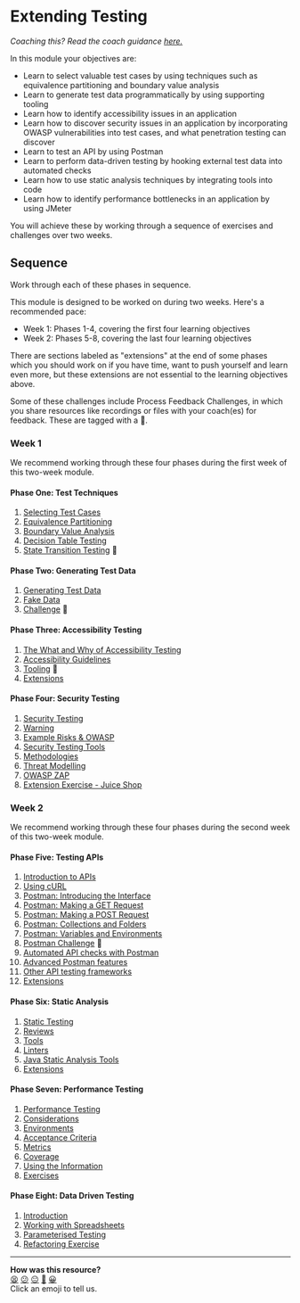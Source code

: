 # Extending Testing

_Coaching this? Read the coach guidance
[here.](https://github.com/makersacademy/slug/blob/main/materials/universe/quality_engineering/extending_testing/HOW_TO_COACH.x.md)_

In this module your objectives are:

* Learn to select valuable test cases by using techniques such as equivalence
  partitioning and boundary value analysis
* Learn to generate test data programmatically by using supporting tooling
* Learn how to identify accessibility issues in an application
* Learn how to discover security issues in an application by incorporating OWASP
  vulnerabilities into test cases, and what penetration testing can discover
* Learn to test an API by using Postman
* Learn to perform data-driven testing by hooking external test data into
  automated checks
* Learn how to use static analysis techniques by integrating tools into code
* Learn how to identify performance bottlenecks in an application by using
  JMeter

<!-- OMITTED -->

You will achieve these by working through a sequence of exercises and challenges
over two weeks.

## Sequence

<!-- OMITTED -->

Work through each of these phases in sequence.

This module is designed to be worked on during two weeks. Here's a recommended
pace:

* Week 1: Phases 1-4, covering the first four learning objectives
* Week 2: Phases 5-8, covering the last four learning objectives

There are sections labeled as "extensions" at the end of some phases which you
should work on if you have time, want to push yourself and learn even more, but
these extensions are not essential to the learning objectives above.

Some of these challenges include Process Feedback Challenges, in which you share
resources like recordings or files with your coach(es) for feedback. These are
tagged with a :satellite:.

### Week 1

We recommend working through these four phases during the first week of this
two-week module.

#### Phase One: Test Techniques

1. [Selecting Test Cases](./phase1/01_selecting_tests.md)
2. [Equivalence Partitioning](./phase1/02_equivalence_partitioning.md)
3. [Boundary Value Analysis](./phase1/03_boundary_values.md)
4. [Decision Table Testing](./phase1/04_decision_tables.md)
5. [State Transition Testing](./phase1/05_state_transitions.md) :satellite:

#### Phase Two: Generating Test Data

1. [Generating Test Data](./phase2/01_generating_test_data.md)
2. [Fake Data](./phase2/02_fake_data.md)
3. [Challenge](./phase2/03_challenge.md) :satellite:

#### Phase Three: Accessibility Testing

1. [The What and Why of Accessibility Testing](./phase3/01_what_and_why.md)
2. [Accessibility Guidelines](./phase3/02_guidelines.md)
3. [Tooling](./phase3/03_tooling.md) :satellite:
4. [Extensions](./phase3/04_extensions.md)

#### Phase Four: Security Testing

1. [Security Testing](./phase4/01_security_testing.md)
2. [Warning](./phase4/02_warning.md)
3. [Example Risks & OWASP](./phase4/03_example_risks.md)
4. [Security Testing Tools](./phase4/04_testing_tools.md)
5. [Methodologies](./phase4/05_sast_dast.md)
6. [Threat Modelling](./phase4/06_threat_modelling.md)
7. [OWASP ZAP](./phase4/07_owasp_zap.md)
8. [Extension Exercise - Juice Shop](./phase4/08_juice_shop.md)

### Week 2

We recommend working through these four phases during the second week of this
two-week module.

#### Phase Five: Testing APIs

1. [Introduction to APIs](./phase5/01_introduction_to_apis.md)
2. [Using cURL](./phase5/02_using_curl.md)
3. [Postman: Introducing the Interface](./phase5/03_postman_introducing_the_interface.md)
4. [Postman: Making a GET Request](./phase5/04_postman_making_a_get_request.md)
5. [Postman: Making a POST Request](./phase5/05_postman_making_a_post_request.md)
6. [Postman: Collections and Folders](./phase5/06_postman_collections_and_folders.md)
7. [Postman: Variables and Environments](./phase5/07_postman_variables_and_environments.md)
8. [Postman Challenge](./phase5/08_postman_challenge.md) :satellite:
9. [Automated API checks with Postman](./phase5/09_automated_api_checks_with_postman.md)
10. [Advanced Postman features](./phase5/10_advanced_postman_features.md)
11. [Other API testing frameworks](./phase5/11_other_api_testing_frameworks.md)
12. [Extensions](./phase5/12_extensions.md)

#### Phase Six: Static Analysis

1. [Static Testing](./phase6/01_static_testing.md)
2. [Reviews](./phase6/02_reviews.md)
3. [Tools](./phase6/03_tools.md)
4. [Linters](./phase6/04_pylint.md)
5. [Java Static Analysis Tools](./phase6/05_static_analysis_java.md)
6. [Extensions](./phase6/06_extensions.md)

<!-- OMITTED -->

#### Phase Seven: Performance Testing

1. [Performance Testing](./phase7/01_performance_testing.md)
2. [Considerations](./phase7/02_considerations.md)
3. [Environments](./phase7/03_environments.md)
4. [Acceptance Criteria](./phase7/04_acceptance_criteria.md)
5. [Metrics](./phase7/05_metrics.md)
6. [Coverage](./phase7/06_coverage.md)
7. [Using the Information](./phase7/07_using_the_information.md)
8. [Exercises](./phase7/08_exercises.md)

<!-- OMITTED -->

#### Phase Eight: Data Driven Testing

1. [Introduction](./phase8/01_introduction.md)
2. [Working with Spreadsheets](./phase8/02_working_with_spreadsheets.md)
3. [Parameterised Testing](./phase8/03_parameterised_testing.md)
4. [Refactoring Exercise](./phase8/04_refactoring_exercise.md)

<!-- BEGIN GENERATED SECTION DO NOT EDIT -->

---

**How was this resource?**  
[😫](https://airtable.com/shrUJ3t7KLMqVRFKR?prefill_Repository=makersacademy%2Fextending-testing&prefill_File=README.md&prefill_Sentiment=😫) [😕](https://airtable.com/shrUJ3t7KLMqVRFKR?prefill_Repository=makersacademy%2Fextending-testing&prefill_File=README.md&prefill_Sentiment=😕) [😐](https://airtable.com/shrUJ3t7KLMqVRFKR?prefill_Repository=makersacademy%2Fextending-testing&prefill_File=README.md&prefill_Sentiment=😐) [🙂](https://airtable.com/shrUJ3t7KLMqVRFKR?prefill_Repository=makersacademy%2Fextending-testing&prefill_File=README.md&prefill_Sentiment=🙂) [😀](https://airtable.com/shrUJ3t7KLMqVRFKR?prefill_Repository=makersacademy%2Fextending-testing&prefill_File=README.md&prefill_Sentiment=😀)  
Click an emoji to tell us.

<!-- END GENERATED SECTION DO NOT EDIT -->
